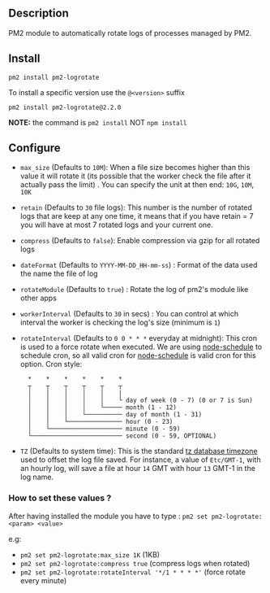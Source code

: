 
## Description

PM2 module to automatically rotate logs of processes managed by PM2.

## Install

    pm2 install pm2-logrotate

To install a specific version use the `@<version>` suffix

    pm2 install pm2-logrotate@2.2.0

**NOTE:** the command is `pm2 install` NOT `npm install`

## Configure

- `max_size` (Defaults to `10M`): When a file size becomes higher than this value it will rotate it (its possible that the worker check the file after it actually pass the limit) . You can specify the unit at then end: `10G`, `10M`, `10K`
- `retain` (Defaults to `30` file logs): This number is the number of rotated logs that are keep at any one time, it means that if you have retain = 7 you will have at most 7 rotated logs and your current one.
- `compress` (Defaults to `false`): Enable compression via gzip for all rotated logs
- `dateFormat` (Defaults to `YYYY-MM-DD_HH-mm-ss`) : Format of the data used the name the file of log
- `rotateModule` (Defaults to `true`) : Rotate the log of pm2's module like other apps
- `workerInterval` (Defaults to `30` in secs) : You can control at which interval the worker is checking the log's size (minimum is `1`)
- `rotateInterval` (Defaults to `0 0 * * *` everyday at midnight): This cron is used to a force rotate when executed.
We are using [node-schedule](https://github.com/node-schedule/node-schedule) to schedule cron, so all valid cron for [node-schedule](https://github.com/node-schedule/node-schedule) is valid cron for this option. Cron style:

        *    *    *    *    *    *
        ┬    ┬    ┬    ┬    ┬    ┬
        │    │    │    │    │    |
        │    │    │    │    │    └ day of week (0 - 7) (0 or 7 is Sun)
        │    │    │    │    └───── month (1 - 12)
        │    │    │    └────────── day of month (1 - 31)
        │    │    └─────────────── hour (0 - 23)
        │    └──────────────────── minute (0 - 59)
        └───────────────────────── second (0 - 59, OPTIONAL)

- `TZ` (Defaults to system time): This is the standard [tz database timezone](https://en.wikipedia.org/wiki/List_of_tz_database_time_zones) used to offset the log file saved. For instance, a value of `Etc/GMT-1`, with an hourly log, will save a file at hour `14` GMT with hour `13` GMT-1 in the log name.
### How to set these values ?

 After having installed the module you have to type :
`pm2 set pm2-logrotate:<param> <value>`

e.g:
- `pm2 set pm2-logrotate:max_size 1K` (1KB)
- `pm2 set pm2-logrotate:compress true` (compress logs when rotated)
- `pm2 set pm2-logrotate:rotateInterval '*/1 * * * *'` (force rotate every minute)
